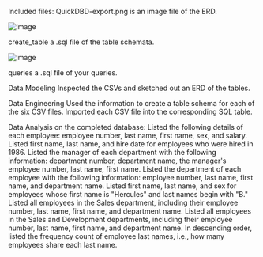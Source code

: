 

Included files:
QuickDBD-export.png is an image file of the ERD.

![image](https://user-images.githubusercontent.com/85321602/158691280-cb7e6a2f-ad38-4e04-ab5b-2fb4da0a95cf.png)

create_table a .sql file of the table schemata.

![image](https://user-images.githubusercontent.com/85321602/158691801-a1f93918-e7fe-4d22-bda7-d29a3dfee6a9.png)

queries a .sql file of your queries.

Data Modeling
Inspected the CSVs and sketched out an ERD of the tables. 

Data Engineering
Used the information to create a table schema for each of the six CSV files. 
Imported each CSV file into the corresponding SQL table.

Data Analysis on the completed database:
Listed the following details of each employee: employee number, last name, first name, sex, and salary.
Listed first name, last name, and hire date for employees who were hired in 1986.
Listed the manager of each department with the following information: department number, department name, the manager's employee number, last name, first name.
Listed the department of each employee with the following information: employee number, last name, first name, and department name.
Listed first name, last name, and sex for employees whose first name is "Hercules" and last names begin with "B."
Listed all employees in the Sales department, including their employee number, last name, first name, and department name.
Listed all employees in the Sales and Development departments, including their employee number, last name, first name, and department name.
In descending order, listed the frequency count of employee last names, i.e., how many employees share each last name.
